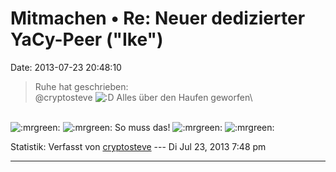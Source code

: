 Mitmachen • Re: Neuer dedizierter YaCy-Peer (\"Ike\")
=====================================================

Date: 2013-07-23 20:48:10

> <div>
>
> Ruhe hat geschrieben:\
> \@cryptosteve
> ![:D](http://forum.yacy-websuche.de/images/smilies/icon_e_biggrin.gif "Very Happy")
> Alles über den Haufen geworfen\
>
> </div>

\
![:mrgreen:](http://forum.yacy-websuche.de/images/smilies/icon_mrgreen.gif "Mr. Green")
![:mrgreen:](http://forum.yacy-websuche.de/images/smilies/icon_mrgreen.gif "Mr. Green")
So muss das!
![:mrgreen:](http://forum.yacy-websuche.de/images/smilies/icon_mrgreen.gif "Mr. Green")
![:mrgreen:](http://forum.yacy-websuche.de/images/smilies/icon_mrgreen.gif "Mr. Green")

Statistik: Verfasst von
[cryptosteve](http://forum.yacy-websuche.de/memberlist.php?mode=viewprofile&u=8942)
--- Di Jul 23, 2013 7:48 pm

------------------------------------------------------------------------
